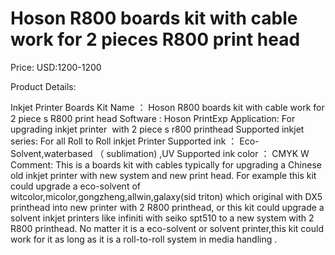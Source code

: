# Hoson R800 boards kit with cable work for 2 pieces R800 print head

Price: USD:1200-1200

Product Details:

Inkjet Printer Boards Kit Name
：
Hoson
R800 boards
kit
with cable
work for
2
piece
s
R800 print head
Software :
Hoson PrintExp
Application:
For upgrading inkjet printer  with
2
piece
s
r800
printhead
Supported inkjet series:
For all Roll to Roll inkjet Printer
Supported ink
：
Eco-Solvent,waterbased
（
sublimation)
,UV
Supported ink color
：
CMYK W
Comment:
This is a boards kit with cables typically for upgrading a Chinese old inkjet printer with new system and new print head. For example this kit could upgrade a eco-solvent of witcolor,micolor,gongzheng,allwin,galaxy(sid triton) which original with DX5 printhead into new printer with 2 R800 printhead, or this kit could upgrade a solvent inkjet printers like infiniti with seiko spt510 to a new system with 2 R800 printhead. No matter it is a eco-solvent or solvent printer,this kit could work for it as long as it is a roll-to-roll system in media handling .